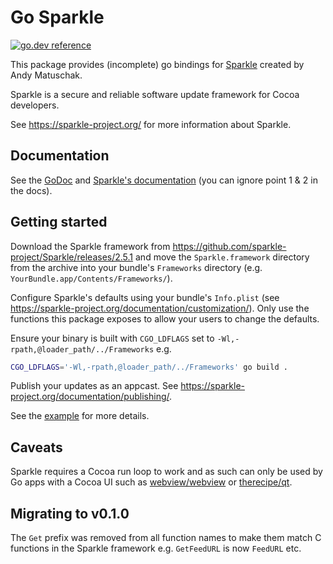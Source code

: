 # Go Sparkle

[![go.dev reference](https://img.shields.io/badge/go.dev-reference-007d9c?logo=go&logoColor=white&style=flat-square)](https://pkg.go.dev/github.com/abemedia/go-sparkle?tab=doc)

This package provides (incomplete) go bindings for
[Sparkle](https://github.com/sparkle-project/Sparkle) created by Andy Matuschak.

Sparkle is a secure and reliable software update framework for Cocoa developers.

See <https://sparkle-project.org/> for more information about Sparkle.

## Documentation

See the [GoDoc](https://pkg.go.dev/github.com/abemedia/go-sparkle?tab=doc) and
[Sparkle's documentation](https://sparkle-project.org/documentation/#3-segue-for-security-concerns)
(you can ignore point 1 & 2 in the docs).

## Getting started

Download the Sparkle framework from <https://github.com/sparkle-project/Sparkle/releases/2.5.1> and
move the `Sparkle.framework` directory from the archive into your bundle's `Frameworks` directory
(e.g. `YourBundle.app/Contents/Frameworks/`).

Configure Sparkle's defaults using your bundle's `Info.plist` (see
<https://sparkle-project.org/documentation/customization/>). Only use the functions this package
exposes to allow your users to change the defaults.

Ensure your binary is built with `CGO_LDFLAGS` set to `-Wl,-rpath,@loader_path/../Frameworks` e.g.

```sh
CGO_LDFLAGS='-Wl,-rpath,@loader_path/../Frameworks' go build .
```

Publish your updates as an appcast. See <https://sparkle-project.org/documentation/publishing/>.

See the [example](./example/) for more details.

## Caveats

Sparkle requires a Cocoa run loop to work and as such can only be used by Go apps with a Cocoa UI
such as [webview/webview](https://github.com/webview/webview) or
[therecipe/qt](https://github.com/therecipe/qt).

## Migrating to v0.1.0

The `Get` prefix was removed from all function names to make them match C functions in the Sparkle
framework e.g. `GetFeedURL` is now `FeedURL` etc.

